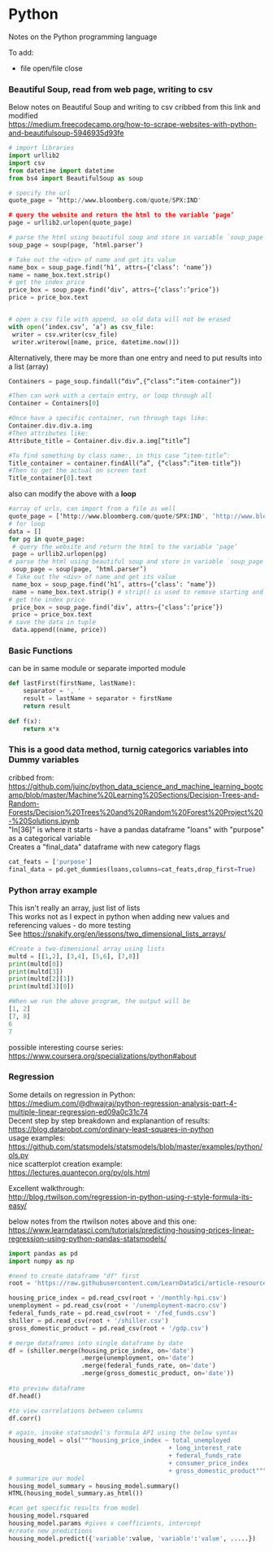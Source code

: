 # Python
Notes on the Python programming language

To add:  
+ file open/file close

### Beautiful Soup, read from web page, writing to csv  
Below notes on Beautiful Soup and writing to csv cribbed from this link and modified  
https://medium.freecodecamp.org/how-to-scrape-websites-with-python-and-beautifulsoup-5946935d93fe
```python
# import libraries
import urllib2
import csv
from datetime import datetime
from bs4 import BeautifulSoup as soup

# specify the url
quote_page = ‘http://www.bloomberg.com/quote/SPX:IND'

# query the website and return the html to the variable ‘page’
page = urllib2.urlopen(quote_page)

# parse the html using beautiful soup and store in variable `soup_page`
soup_page = soup(page, ‘html.parser’)

# Take out the <div> of name and get its value
name_box = soup_page.find(‘h1’, attrs={‘class’: ‘name’})
name = name_box.text.strip()
# get the index price
price_box = soup_page.find(‘div’, attrs={‘class’:’price’})
price = price_box.text


# open a csv file with append, so old data will not be erased
with open(‘index.csv’, ‘a’) as csv_file:
 writer = csv.writer(csv_file)
 writer.writerow([name, price, datetime.now()])
```
 
 Alternatively, there may be more than one entry and need to put results into a list (array)
 ``` python
Containers = page_soup.findall(“div”,{“class”:”item-container”})

#Then can work with a certain entry, or loop through all
Container = Containers[0]

#Once have a specific container, run through tags like:
Container.div.div.a.img
#Then attributes like:
Attribute_title = Container.div.div.a.img[“title”]

#To find something by class name:, in this case “item-title”:
Title_container = container.findAll(“a”, {“class”:”item-title”})
#Then to get the actual on screen text
Title_container[0].text
 ```
 
 also can modify the above with a **__loop__**
``` python
#array of urls, can import from a file as well
quote_page = [‘http://www.bloomberg.com/quote/SPX:IND', ‘http://www.bloomberg.com/quote/CCMP:IND']
# for loop
data = []
for pg in quote_page:
 # query the website and return the html to the variable ‘page’
 page = urllib2.urlopen(pg)
# parse the html using beautiful soup and store in variable `soup_page`
 soup_page = soup(page, ‘html.parser’)
# Take out the <div> of name and get its value
 name_box = soup_page.find(‘h1’, attrs={‘class’: ‘name’})
 name = name_box.text.strip() # strip() is used to remove starting and trailing
# get the index price
 price_box = soup_page.find(‘div’, attrs={‘class’:’price’})
 price = price_box.text
# save the data in tuple
 data.append((name, price))
```


### Basic Functions  
can be in same module or separate imported module
``` python
def lastFirst(firstName, lastName):
    separator = ', '
    result = lastName + separator + firstName
    return result
    
def f(x):
    return x*x
```

### This is a good data method, turnig categorics variables into Dummy variables  
cribbed from: https://github.com/juinc/python_data_science_and_machine_learning_bootcamp/blob/master/Machine%20Learning%20Sections/Decision-Trees-and-Random-Forests/Decision%20Trees%20and%20Random%20Forest%20Project%20-%20Solutions.ipynb  
"In[36]" is where it starts - have a pandas dataframe "loans" with "purpose" as a categorical variable  
Creates a "final_data" dataframe with new category flags  
``` python
cat_feats = ['purpose']
final_data = pd.get_dummies(loans,columns=cat_feats,drop_first=True)
```



### Python array example  
This isn't really an array, just list of lists  
This works not as I expect in python when adding new values and referencing values - do more testing  
See https://snakify.org/en/lessons/two_dimensional_lists_arrays/
``` python
#Create a two-dimensional array using lists
multd = [[1,2], [3,4], [5,6], [7,8]]
print(multd[0])
print(multd[3])
print(multd[2][1])
print(multd[3][0])

#When we run the above program, the output will be
[1, 2]
[7, 8]
6
7
```

possible interesting course series:  
https://www.coursera.org/specializations/python#about  

### Regression
Some details on regression in Python:  
https://medium.com/@dhwajraj/python-regression-analysis-part-4-multiple-linear-regression-ed09a0c31c74  
Decent step by step breakdown and explanantion of results:  
https://blog.datarobot.com/ordinary-least-squares-in-python  
usage examples:  
https://github.com/statsmodels/statsmodels/blob/master/examples/python/ols.py  
nice scatterplot creation example:  
https://lectures.quantecon.org/py/ols.html  

Excellent walkthrough:  
http://blog.rtwilson.com/regression-in-python-using-r-style-formula-its-easy/  

below notes from the rtwilson notes above and this one:  
https://www.learndatasci.com/tutorials/predicting-housing-prices-linear-regression-using-python-pandas-statsmodels/
``` python
import pandas as pd
import numpy as np

#need to create dataframe "df" first
root = 'https://raw.githubusercontent.com/LearnDataSci/article-resources/master/Housing%20Price%20Index%20Regression'

housing_price_index = pd.read_csv(root + '/monthly-hpi.csv')
unemployment = pd.read_csv(root + '/unemployment-macro.csv')
federal_funds_rate = pd.read_csv(root + '/fed_funds.csv')
shiller = pd.read_csv(root + '/shiller.csv')
gross_domestic_product = pd.read_csv(root + '/gdp.csv')

# merge dataframes into single dataframe by date
df = (shiller.merge(housing_price_index, on='date')
                    .merge(unemployment, on='date')
                    .merge(federal_funds_rate, on='date')
                    .merge(gross_domestic_product, on='date'))
                    
#to preview dataframe
df.head()

#to view correlations between columns
df.corr()

# again, invoke statsmodel's formula API using the below syntax
housing_model = ols("""housing_price_index ~ total_unemployed 
                                            + long_interest_rate 
                                            + federal_funds_rate
                                            + consumer_price_index 
                                            + gross_domestic_product""", data=df).fit()
# summarize our model
housing_model_summary = housing_model.summary()
HTML(housing_model_summary.as_html())

#can get specific results from model
housing_model.rsquared
housing_model.params #gives x coefficients, intercept
#create new predictions
housing_model.predict({'variable':value, 'variable':'value', .....})
```


